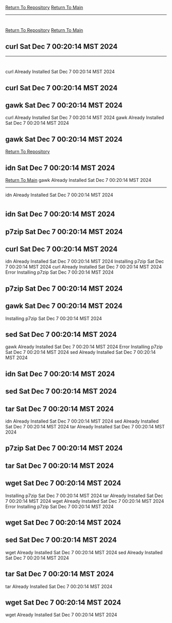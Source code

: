 [Return To Repository](https://github.com/DigitalWarrior/piholeparser/)
[Return To Main](https://github.com/DigitalWarrior/piholeparser/blob/master/RecentRunLogs/Mainlog.md)
____________________________________
# 
[Return To Repository](https://github.com/DigitalWarrior/piholeparser/)
[Return To Main](https://github.com/DigitalWarrior/piholeparser/blob/master/RecentRunLogs/Mainlog.md)
## curl Sat Dec  7 00:20:14 MST 2024
____________________________________
# 
curl Already Installed Sat Dec  7 00:20:14 MST 2024
## curl Sat Dec  7 00:20:14 MST 2024
## gawk Sat Dec  7 00:20:14 MST 2024
curl Already Installed Sat Dec  7 00:20:14 MST 2024
gawk Already Installed Sat Dec  7 00:20:14 MST 2024
## gawk Sat Dec  7 00:20:14 MST 2024
[Return To Repository](https://github.com/DigitalWarrior/piholeparser/)
## idn Sat Dec  7 00:20:14 MST 2024
[Return To Main](https://github.com/DigitalWarrior/piholeparser/blob/master/RecentRunLogs/Mainlog.md)
gawk Already Installed Sat Dec  7 00:20:14 MST 2024
____________________________________
idn Already Installed Sat Dec  7 00:20:14 MST 2024
# 
## idn Sat Dec  7 00:20:14 MST 2024
## p7zip Sat Dec  7 00:20:14 MST 2024
## curl Sat Dec  7 00:20:14 MST 2024
idn Already Installed Sat Dec  7 00:20:14 MST 2024
Installing p7zip Sat Dec  7 00:20:14 MST 2024
curl Already Installed Sat Dec  7 00:20:14 MST 2024
Error Installing p7zip Sat Dec  7 00:20:14 MST 2024
## p7zip Sat Dec  7 00:20:14 MST 2024
## gawk Sat Dec  7 00:20:14 MST 2024
Installing p7zip Sat Dec  7 00:20:14 MST 2024
## sed Sat Dec  7 00:20:14 MST 2024
gawk Already Installed Sat Dec  7 00:20:14 MST 2024
Error Installing p7zip Sat Dec  7 00:20:14 MST 2024
sed Already Installed Sat Dec  7 00:20:14 MST 2024
## idn Sat Dec  7 00:20:14 MST 2024
## sed Sat Dec  7 00:20:14 MST 2024
## tar Sat Dec  7 00:20:14 MST 2024
idn Already Installed Sat Dec  7 00:20:14 MST 2024
sed Already Installed Sat Dec  7 00:20:14 MST 2024
tar Already Installed Sat Dec  7 00:20:14 MST 2024
## p7zip Sat Dec  7 00:20:14 MST 2024
## tar Sat Dec  7 00:20:14 MST 2024
## wget Sat Dec  7 00:20:14 MST 2024
Installing p7zip Sat Dec  7 00:20:14 MST 2024
tar Already Installed Sat Dec  7 00:20:14 MST 2024
wget Already Installed Sat Dec  7 00:20:14 MST 2024
Error Installing p7zip Sat Dec  7 00:20:14 MST 2024
## wget Sat Dec  7 00:20:14 MST 2024
## sed Sat Dec  7 00:20:14 MST 2024
wget Already Installed Sat Dec  7 00:20:14 MST 2024
sed Already Installed Sat Dec  7 00:20:14 MST 2024
## tar Sat Dec  7 00:20:14 MST 2024
tar Already Installed Sat Dec  7 00:20:14 MST 2024
## wget Sat Dec  7 00:20:14 MST 2024
wget Already Installed Sat Dec  7 00:20:14 MST 2024
